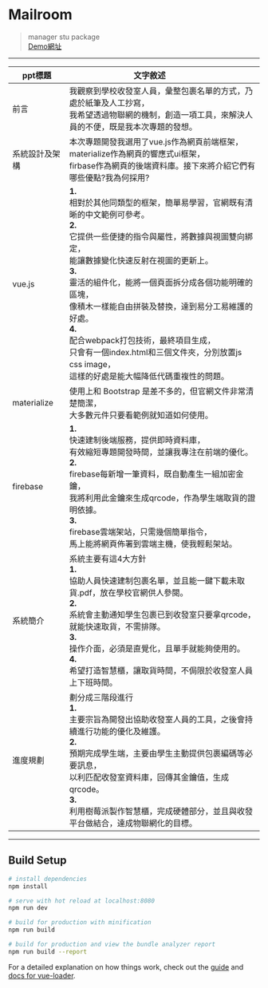 # Mailroom

> manager stu package <br>
[Demo網址](https://mailroom-ba90c.firebaseapp.com/)
-------------
| ppt標題  |  文字敘述             |
| ------------------------ | ------------------------------------------------------------------------------------------------------------------ |
|  前言 |我觀察到學校收發室人員，彙整包裹名單的方式，乃處於紙筆及人工抄寫，<br>我希望透過物聯網的機制，創造一項工具，來解決人員的不便，既是我本次專題的發想。  |
|  系統設計及架構 | 本次專題開發我選用了vue.js作為網頁前端框架，<br>materialize作為網頁的響應式ui框架，<br>firbase作為網頁的後端資料庫。接下來將介紹它們有哪些優點?我為何採用?|
|  vue.js |  **1.** <br>相對於其他同類型的框架，簡單易學習，官網既有清晰的中文範例可參考。<br>**2.**<br>它提供一些便捷的指令與屬性，將數據與視圖雙向綁定，<br>能讓數據變化快速反射在視圖的更新上。<br>**3.**<br>靈活的組件化，能將一個頁面拆分成各個功能明確的區塊，<br>像積木一樣能自由拼裝及替換，達到易分工易維護的好處。<br>**4.**<br>配合webpack打包技術，最終項目生成，<br>只會有一個index.html和三個文件夾，分別放置js css image，<br>這樣的好處是能大幅降低代碼重複性的問題。 |
|  materialize |   使用上和 Bootstrap 是差不多的，但官網文件非常清楚簡潔，<br>大多數元件只要看範例就知道如何使用。|
|  firebase |  **1.**<br>快速建制後端服務，提供即時資料庫，<br>有效縮短專題開發時間，並讓我專注在前端的優化。<br>**2.**<br>firebase每新增一筆資料，既自動產生一組加密金鑰，<br>我將利用此金鑰來生成qrcode，作為學生端取貨的證明依據。<br>**3.**<br>firebase雲端架站，只需幾個簡單指令，<br>馬上能將網頁佈署到雲端主機，使我輕鬆架站。 |
|  系統簡介 |   系統主要有這4大方針<br>**1.**<br>協助人員快速建制包裹名單，並且能一鍵下載未取貨.pdf，放在學校官網供人參閱。<br>**2.**<br>系統會主動通知學生包裹已到收發室只要拿qrcode，就能快速取貨，不需排隊。<br>**3.**<br>操作介面，必須是直覺化，且單手就能夠使用的。<br>**4.**<br>希望打造智慧櫃，讓取貨時間，不侷限於收發室人員上下班時間。|
| 進度規劃  |  劃分成三階段進行<br>**1.**<br>主要宗旨為開發出協助收發室人員的工具，之後會持續進行功能的優化及維護。<br>**2.**<br>預期完成學生端，主要由學生主動提供包裹編碼等必要訊息，<br>以利匹配收發室資料庫，回傳其金鑰值，生成qrcode。<br>**3.**<br>利用樹莓派製作智慧櫃，完成硬體部分，並且與收發平台做結合，達成物聯網化的目標。 |
-------------
## Build Setup

``` bash
# install dependencies
npm install

# serve with hot reload at localhost:8080
npm run dev

# build for production with minification
npm run build

# build for production and view the bundle analyzer report
npm run build --report
```

For a detailed explanation on how things work, check out the [guide](http://vuejs-templates.github.io/webpack/) and [docs for vue-loader](http://vuejs.github.io/vue-loader).
